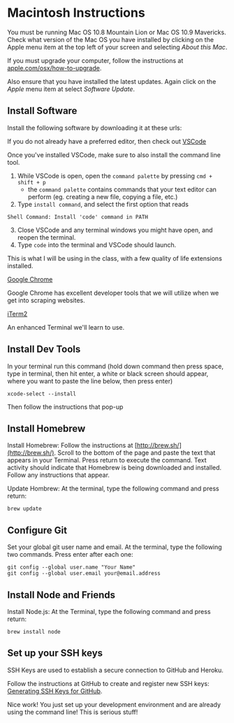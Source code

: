 Macintosh Instructions
====

You must be running Mac OS 10.8 Mountain Lion or Mac OS 10.9 Mavericks. Check what version of the Mac OS you have installed by clicking on the Apple menu item at the top left of your screen and selecting *About this Mac*.

If you must upgrade your computer, follow the instructions at [apple.com/osx/how-to-upgrade](http://www.apple.com/osx/how-to-upgrade/).

Also ensure that you have installed the latest updates. Again click on the *Apple* menu item at select *Software Update*.

## Install Software

Install the following software by downloading it at these urls:

If you do not already have a preferred editor, then check out [VSCode](https://code.visualstudio.com/)

Once you've installed VSCode, make sure to also install the command line tool. 

1. While VSCode is open, open the `command palette` by pressing `cmd + shift + p`
	- the `command palette` contains commands that your text editor can perform (eg. creating a new file, copying a file, etc.)
2. Type `install command`, and select the first option that reads

```
Shell Command: Install 'code' command in PATH
```

3. Close VSCode and any terminal windows you might have open, and reopen the terminal.
4. Type `code` into the terminal and VSCode should launch.

This is what I will be using in the class, with a few quality of life extensions installed. 

[Google Chrome](https://www.google.com/intl/en-US/chrome/browser/)

Google Chrome has excellent developer tools that we will utilize when we get
into scraping websites.

[iTerm2](http://www.iterm2.com/)

An enhanced Terminal we'll learn to use.

## Install Dev Tools

In your terminal run this command (hold down command then press space, type in
terminal, then hit enter, a white or black screen should appear, where you want
to paste the line below, then press enter)

```
xcode-select --install
```

Then follow the instructions that pop-up

## Install Homebrew

Install Homebrew: Follow the instructions at [http://brew.sh/](http://brew.sh/). Scroll to the bottom of the page and paste the text that appears in your Terminal. Press return to execute the command. Text activity should indicate that Homebrew is being downloaded and installed. Follow any instructions that appear.

Update Hombrew: At the terminal, type the following command and press return:

```
brew update
```

## Configure Git

Set your global git user name and email. At the terminal, type the following two commands. Press enter after each one:

	git config --global user.name "Your Name"
	git config --global user.email your@email.address


## Install Node and Friends

Install Node.js: At the Terminal, type the following command and press return:

	brew install node


## Set up your SSH keys

SSH Keys are used to establish a secure connection to GitHub and Heroku.

Follow the instructions at GitHub to create and register new SSH keys: [Generating SSH Keys for GitHub](https://help.github.com/articles/generating-ssh-keys).

Nice work! You just set up your development environment and are already using the command line! This is serious stuff!
